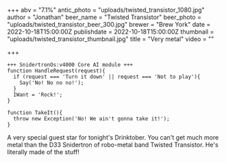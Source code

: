 +++
abv = "7.1%"
antic_photo = "uploads/twisted_transistor_1080.jpg"
author = "Jonathan"
beer_name = "Twisted Transistor"
beer_photo = "uploads/twisted_transistor_beer_300.jpg"
brewer = "Brew York"
date = 2022-10-18T15:00:00Z
publishdate = 2022-10-18T15:00:00Z
thumbnail = "uploads/twisted_transistor_thumbnail.jpg"
title = "Very metal"
video = ""

+++
```
+++ SnidertronOs:v4000 Core AI module +++
function HandleRequest(request){
  if (request === 'Turn it down' || request === 'Not to play'){
    Say('No! No no no!');
  }
  IWant = 'Rock!';
}

function TakeIt(){
  throw new Exception('No! We ain't gonna take it!');
}
```

A very special guest star for tonight's Drinktober. You can't get much more metal than the D33 Snidertron of robo-metal band Twisted Transistor. He's literally made of the stuff!